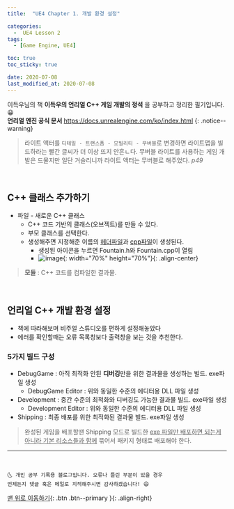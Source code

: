 ```yaml
---
title:  "UE4 Chapter 1. 개발 환경 설정" 

categories:
  -  UE4 Lesson 2 
tags:
  - [Game Engine, UE4]

toc: true
toc_sticky: true

date: 2020-07-08
last_modified_at: 2020-07-08
---
```


이득우님의 책 **이득우의 언리얼 C++ 게임 개발의 정석** 을 공부하고 정리한 필기입니다. 😀  
**언리얼 엔진 공식 문서** <https://docs.unrealengine.com/ko/index.html>
{: .notice--warning}

> 라이트 액터를 `디테일 - 트랜스폼 - 모빌리티 - 무버블`로 변경하면 라이트맵을 빌드하라는 빨간 글씨가 더 이상 뜨지 안흔ㄴ다. 무버블 라이트를 사용하는 게임 개발은 드물지만 일단 거슬리니까 라이트 액터는 무버블로 해주었다. *p49*

<br>

## C++ 클래스 추가하기
- 파일 - 새로운 C++ 클래스
  - C++ 코드 기반의 클래스(오브젝트)를 만들 수 있다.
  - 부모 클래스를 선택한다.
  - 생성해주면 지정해준 이름의 <u>헤더파일</u>과 <u>cpp파일</u>이 생성된다.
    - 생성된 아이콘을 누르면 Fountain.h와 Fountain.cpp이 열림
    - ![image](https://user-images.githubusercontent.com/42318591/86879348-d59cdf80-c125-11ea-8a4b-994728db0732.png){: width="70%" height="70%"}{: .align-center}

> **모듈** : C++ 코드를 컴파일한 결과물.

<br>

## 언리얼 C++ 개발 환경 설정
- 책에 따라해보며 비주얼 스튜디오를 편하게 설정해놓았다
- 에러를 확인할때는 오류 목록창보다 출력창을 보는 것을 추천한다.

### 5가지 빌드 구성

- DebugGame : 아직 최적화 안된 **디버깅**만을 위한 결과물을 생성하는 빌드. exe파일 생성
  - DebugGame Editor : 위와 동일한 수준의 에디터용 DLL 파일 생성
- Development : 중간 수준의 최적화와 디버깅도 가능한 결과물 빌드. exe파일 생성
  - Development Editor : 위와 동일한 수준의 에디터용 DLL 파일 생성
- Shipping : 최종 배포를 위한 최적화된 결과물 빌드. exe파일 생성

> 완성된 게임을 배포할땐 Shipping 모드로 빌드한 <u>exe 파일만 배포하면 되는게 아니라 기본 리소스들과 함께</u> 묶어서 패키지 형태로 배포해야 한다.

***
<br>

    🌜 개인 공부 기록용 블로그입니다. 오류나 틀린 부분이 있을 경우 
    언제든지 댓글 혹은 메일로 지적해주시면 감사하겠습니다! 😄

[맨 위로 이동하기](#){: .btn .btn--primary }{: .align-right}